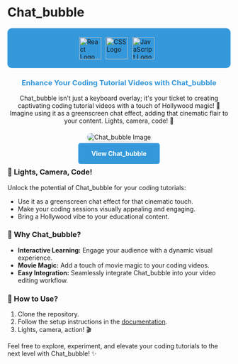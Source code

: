 # Chat_bubble

<div style="display: flex; justify-content: center; align-items: center; background-color: #3498db; padding: 20px; border-radius: 10px;">
  <img src="https://upload.wikimedia.org/wikipedia/commons/a/a7/React-icon.svg" alt="React Logo" width="50" height="50" style="margin-right: 10px;" />
  <img src="https://upload.wikimedia.org/wikipedia/commons/d/d5/CSS3_logo_and_wordmark.svg" alt="CSS Logo" width="50" height="50" style="margin-right: 10px;" />
  <img src="https://cdn.worldvectorlogo.com/logos/javascript-1.svg" alt="JavaScript Logo" width="50" height="50" style="margin-right: 10px;" />
</div>

<h3 style="text-align: center; color: #3498db;">Enhance Your Coding Tutorial Videos with Chat_bubble</h3>

<p style="text-align: center;">Chat_bubble isn't just a keyboard overlay; it's your ticket to creating captivating coding tutorial videos with a touch of Hollywood magic! 🌟 Imagine using it as a greenscreen chat effect, adding that cinematic flair to your content. Lights, camera, code! 🚀</p>

<div style="display: flex; justify-content: center; margin-top: 20px;">
  <img src="https://github.com/PrasannaAmale11/Chat_bubble/assets/110029115/ebed79a8-7b1f-475b-b0d1-5c993e54c318" alt="Chat_bubble Image" style="border-radius: 10px; box-shadow: 0px 4px 8px rgba(0, 0, 0, 0.1);" />
</div>

<div style="text-align: center; margin-top: 20px;">
  <a href='https://prasannaamale11.github.io/Chat_bubble/' style="background-color: #3498db; color: #fff; padding: 15px 30px; text-decoration: none; border-radius: 5px; font-weight: bold;">View Chat_bubble</a>
</div>

### 🎥 Lights, Camera, Code!

Unlock the potential of Chat_bubble for your coding tutorials:
- Use it as a greenscreen chat effect for that cinematic touch.
- Make your coding sessions visually appealing and engaging.
- Bring a Hollywood vibe to your educational content.

### 🌈 Why Chat_bubble?

- **Interactive Learning:** Engage your audience with a dynamic visual experience.
- **Movie Magic:** Add a touch of movie magic to your coding videos.
- **Easy Integration:** Seamlessly integrate Chat_bubble into your video editing workflow.

### 🚀 How to Use?

1. Clone the repository.
2. Follow the setup instructions in the [documentation](https://prasannaamale11.github.io/Chat_bubble/).
3. Lights, camera, action! 🎬

Feel free to explore, experiment, and elevate your coding tutorials to the next level with Chat_bubble! ✨
